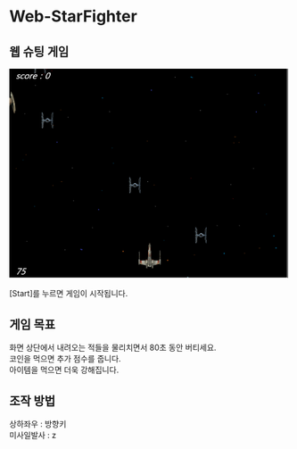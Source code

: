 ﻿# Web-StarFighter
## 웹 슈팅 게임

![게임화면](./1.png)

[Start]를 누르면 게임이 시작됩니다.

## 게임 목표

화면 상단에서 내려오는 적들을 물리치면서 80초 동안 버티세요.  
코인을 먹으면 추가 점수를 줍니다.  
아이템을 먹으면 더욱 강해집니다.

## 조작 방법

상하좌우 : 방향키  
미사일발사 : z
